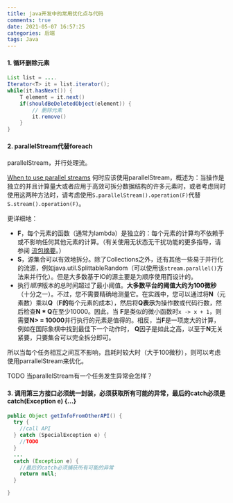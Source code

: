 ```yaml
---
title: java开发中的常用优化点与代码
comments: true
date: 2021-05-07 16:57:25
categories: 后端
tags: Java
---
```


#### 1. 循环删除元素

```java
List list = ....
Iterator<T> it = list.iterator();
while(it.hasNext()) {
    T element = it.next()
	if(shouldBeDeletedObject(element)) {
        // 删除元素
        it.remove()
    }
}
```

#### 2. parallelStream代替foreach

parallelStream，并行处理流。

[When to use parallel streams](http://gee.cs.oswego.edu/dl/html/StreamParallelGuidance.html) 何时应该使用parallelStream，概述为：当操作是独立的并且计算量大或者应用于高效可拆分数据结构的许多元素时，或者考虑同时使用这两种方法时，请考虑使用`S.parallelStream().operation(F)`代替`S.stream().operation(F)`。

更详细地：

- **F**，每个元素的函数（通常为lambda）是独立的：每个元素的计算均不依赖于或不影响任何其他元素的计算。（有关使用无状态无干扰功能的更多指导，请参阅 [流包摘要](http://docs.oracle.com/javase/8/docs/api/java/util/stream/package-summary.html)。）
- **S**，源集合可以有效地拆分。除了Collections之外，还有其他一些易于并行化的流源，例如java.util.SplittableRandom（可以使用该`stream.parallel()`方法来并行化）。但是大多数基于IO的源主要是为顺序使用而设计的。
- 执行*顺序*版本的总时间超过了最小阈值。**大多数平台的阈值大约为100微秒**（十分之一）。不过，您不需要精确地测量它。在实践中，您可以通过将**N**（元素数）乘以**Q**（**F的**每个元素的成本），然后将**Q表示**为操作数或代码行数，然后检查**N \* Q**在至少10000。因此，当 **F**是类似的微小函数时`x -> x + 1`，则需要**N> = 10000**并行执行的元素是值得的。相反，当**F**是一项庞大的计算，例如在国际象棋中找到最佳下一个动作时， **Q**因子是如此之高，以至于**N**无关紧要，只要集合可以完全拆分即可。

所以当每个任务相互之间互不影响，且耗时较大时（大于100微秒），则可以考虑使用parrallelStream来优化。

TODO 当parallelStream有一个任务发生异常会怎样？

#### 3. 调用第三方接口必须统一封装，必须获取所有可能的异常，最后的catch必须是 catch(Exception e) {...}

```Java
public Object getInfoFromOtherAPI() {
  try {
    //call API
  } catch (SpecialException e) {
    //TODO
  }
  ...
  catch (Exception e) {
    //最后的catch必须捕获所有可能的异常
    return null;
  }

}
```

